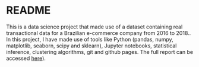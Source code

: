 # README

This is a data science project that made use of a dataset containing real transactional data for a Brazilian e-commerce company from 2016 to 2018.. In this project, I have made use of tools like Python (pandas, numpy, matplotlib, seaborn, scipy and sklearn), Jupyter notebooks, statistical inference, clustering algorithms, git and github pages. The full report can be accessed [here](https://mateusmelo821.github.io/sales-forecasting/)). 
